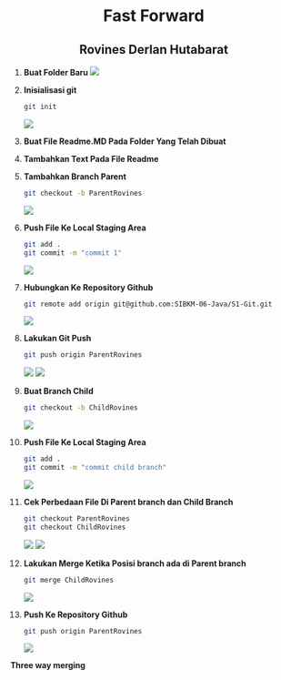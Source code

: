 <div style="text-align:center;">

# Fast Forward <br/>

## **Rovines Derlan Hutabarat**

</div>

1. **Buat Folder Baru**
   <img src="./assets/Screenshot (687).png"/>

2. **Inisialisasi git**
   ```bash
   git init
   ```
   <img src="./assets/Screenshot (701).png"/>
3. **Buat File Readme.MD Pada Folder Yang Telah Dibuat**
4. **Tambahkan Text Pada File Readme**
5. **Tambahkan Branch Parent**
   ```bash
   git checkout -b ParentRovines
   ```
   <img src="./assets/Screenshot (702).png"/>
6. **Push File Ke Local Staging Area**
   ```bash
   git add .
   git commit -m "commit 1"
   ```
   <img src="./assets/Screenshot (703).png"/>
7. **Hubungkan Ke Repository Github**
   ```bash
   git remote add origin git@github.com:SIBKM-06-Java/S1-Git.git
   ```
   <img src="./assets/Screenshot (704).png"/>
8. **Lakukan Git Push**
   ```bash
   git push origin ParentRovines
   ```
   <img src="./assets/Screenshot (705).png"/>
   <img src="./assets/Screenshot (706).png"/>
9. **Buat Branch Child**

   ```bash
   git checkout -b ChildRovines
   ```

   <img src="./assets/Screenshot (707).png"/>

10. **Push File Ke Local Staging Area**
    ```bash
    git add .
    git commit -m "commit child branch"
    ```
    <img src="./assets/Screenshot (708).png"/>
11. **Cek Perbedaan File Di Parent branch dan Child Branch**
    ```bash
    git checkout ParentRovines
    git checkout ChildRovines
    ```
    <img src="./assets/Screenshot (709).png"/>
    <img src="./assets/Screenshot (710).png"/>
12. **Lakukan Merge Ketika Posisi branch ada di Parent branch**
    ```bash
    git merge ChildRovines
    ```
    <img src="./assets/Screenshot (712).png"/>
13. **Push Ke Repository Github**
    ```bash
    git push origin ParentRovines
    ```
    <img src="./assets/Screenshot (713).png"/>

 **Three way merging**